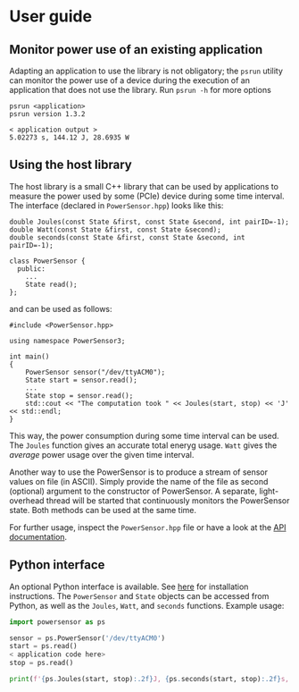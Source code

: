 # User guide

## Monitor power use of an existing application
Adapting an application to use the library is not obligatory; the `psrun` utility can monitor the power use of a device during the execution of an application that does not use the library. Run `psrun -h` for more options
```
psrun <application>
psrun version 1.3.2

< application output >
5.02273 s, 144.12 J, 28.6935 W
```

## Using the host library
The host library is a small C++ library that can be used by applications to measure the power used by some (PCIe) device during some time interval.  The interface (declared in `PowerSensor.hpp`) looks like this:
```
double Joules(const State &first, const State &second, int pairID=-1);
double Watt(const State &first, const State &second);
double seconds(const State &first, const State &second, int pairID=-1);

class PowerSensor {
  public:
    ...
    State read();
};
```
and can be used as follows:
```
#include <PowerSensor.hpp>

using namespace PowerSensor3;

int main()
{
    PowerSensor sensor("/dev/ttyACM0");
    State start = sensor.read();
    ...
    State stop = sensor.read();
    std::cout << "The computation took " << Joules(start, stop) << 'J' << std::endl;
}
```

This way, the power consumption during some time interval can be used. The `Joules` function gives an accurate total eneryg usage. `Watt` gives the _average_ power usage over the given time interval.

Another way to use the PowerSensor is to produce a stream of sensor values on file (in ASCII). Simply provide the name of the file as second (optional) argument to the constructor of PowerSensor.  A separate, light-overhead thread will be started that continuously monitors the PowerSensor state. Both methods can be used at the same time.

For further usage, inspect the `PowerSensor.hpp` file or have a look at the [API documentation](https://nlesc-recruit.github.io/PowerSensor3).

## Python interface
An optional Python interface is available. See [here](INSTALLATION_HOST.md#python-bindings) for installation instructions. The `PowerSensor` and `State` objects can be accessed from Python, as well as the `Joules`, `Watt`, and `seconds` functions. Example usage:

```python
import powersensor as ps

sensor = ps.PowerSensor('/dev/ttyACM0')
start = ps.read()
< application code here>
stop = ps.read()

print(f'{ps.Joules(start, stop):.2f}J, {ps.seconds(start, stop):.2f}s, {ps.Watt(start, stop):.2f}W')
```
